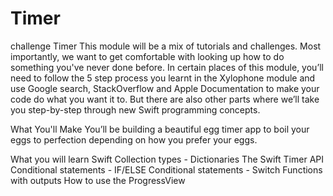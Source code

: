 # Timer
challenge Timer
This module will be a mix of tutorials and challenges. Most importantly, we want to get comfortable with looking up how to do something you've never done before. In certain places of this module, you’ll need to follow the 5 step process you learnt in the Xylophone module and use Google search, StackOverflow and Apple Documentation to make your code do what you want it to. But there are also other parts where we’ll take you step-by-step through new Swift programming concepts.

What You'll Make
You’ll be building a beautiful egg timer app to boil your eggs to perfection depending on how you prefer your eggs.

What you will learn
Swift Collection types - Dictionaries
The Swift Timer API
Conditional statements - IF/ELSE
Conditional statements - Switch
Functions with outputs
How to use the ProgressView
